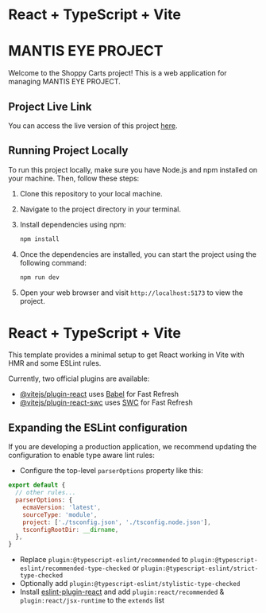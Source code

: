 # React + TypeScript + Vite

# MANTIS EYE PROJECT

Welcome to the Shoppy Carts project! This is a web application for managing MANTIS EYE PROJECT.

## Project Live Link

You can access the live version of this project [here](https://mentis-eye.netlify.app).

## Running Project Locally

To run this project locally, make sure you have Node.js and npm installed on your machine. Then, follow these steps:

1. Clone this repository to your local machine.
2. Navigate to the project directory in your terminal.
3. Install dependencies using npm:

    ```bash
    npm install
    ```

4. Once the dependencies are installed, you can start the project using the following command:

    ```bash
    npm run dev
    ```

5. Open your web browser and visit `http://localhost:5173` to view the project.

# React + TypeScript + Vite

This template provides a minimal setup to get React working in Vite with HMR and some ESLint rules.

Currently, two official plugins are available:

- [@vitejs/plugin-react](https://github.com/vitejs/vite-plugin-react/blob/main/packages/plugin-react/README.md) uses [Babel](https://babeljs.io/) for Fast Refresh
- [@vitejs/plugin-react-swc](https://github.com/vitejs/vite-plugin-react-swc) uses [SWC](https://swc.rs/) for Fast Refresh

## Expanding the ESLint configuration

If you are developing a production application, we recommend updating the configuration to enable type aware lint rules:

- Configure the top-level `parserOptions` property like this:

```js
export default {
  // other rules...
  parserOptions: {
    ecmaVersion: 'latest',
    sourceType: 'module',
    project: ['./tsconfig.json', './tsconfig.node.json'],
    tsconfigRootDir: __dirname,
  },
}
```

- Replace `plugin:@typescript-eslint/recommended` to `plugin:@typescript-eslint/recommended-type-checked` or `plugin:@typescript-eslint/strict-type-checked`
- Optionally add `plugin:@typescript-eslint/stylistic-type-checked`
- Install [eslint-plugin-react](https://github.com/jsx-eslint/eslint-plugin-react) and add `plugin:react/recommended` & `plugin:react/jsx-runtime` to the `extends` list
